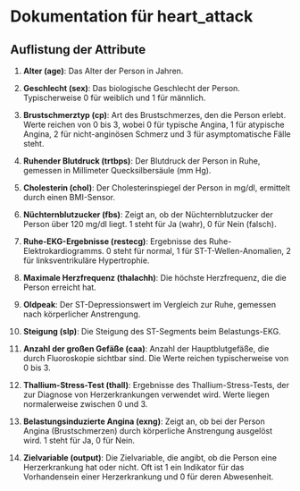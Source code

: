# Dokumentation für heart_attack

## Auflistung der Attribute


1. **Alter (age)**: Das Alter der Person in Jahren.

2. **Geschlecht (sex)**: Das biologische Geschlecht der Person. Typischerweise 0 für weiblich und 1 für männlich.

3. **Brustschmerztyp (cp)**: Art des Brustschmerzes, den die Person erlebt. Werte reichen von 0 bis 3, wobei 0 für typische Angina, 1 für atypische Angina, 2 für nicht-anginösen Schmerz und 3 für asymptomatische Fälle steht.

4. **Ruhender Blutdruck (trtbps)**: Der Blutdruck der Person in Ruhe, gemessen in Millimeter Quecksilbersäule (mm Hg).

5. **Cholesterin (chol)**: Der Cholesterinspiegel der Person in mg/dl, ermittelt durch einen BMI-Sensor.

6. **Nüchternblutzucker (fbs)**: Zeigt an, ob der Nüchternblutzucker der Person über 120 mg/dl liegt. 1 steht für Ja (wahr), 0 für Nein (falsch).

7. **Ruhe-EKG-Ergebnisse (restecg)**: Ergebnisse des Ruhe-Elektrokardiogramms. 0 steht für normal, 1 für ST-T-Wellen-Anomalien, 2 für linksventrikuläre Hypertrophie.

8. **Maximale Herzfrequenz (thalachh)**: Die höchste Herzfrequenz, die die Person erreicht hat.

9. **Oldpeak**: Der ST-Depressionswert im Vergleich zur Ruhe, gemessen nach körperlicher Anstrengung.

10. **Steigung (slp)**: Die Steigung des ST-Segments beim Belastungs-EKG.

11. **Anzahl der großen Gefäße (caa)**: Anzahl der Hauptblutgefäße, die durch Fluoroskopie sichtbar sind. Die Werte reichen typischerweise von 0 bis 3.

12. **Thallium-Stress-Test (thall)**: Ergebnisse des Thallium-Stress-Tests, der zur Diagnose von Herzerkrankungen verwendet wird. Werte liegen normalerweise zwischen 0 und 3.

13. **Belastungsinduzierte Angina (exng)**: Zeigt an, ob bei der Person Angina (Brustschmerzen) durch körperliche Anstrengung ausgelöst wird. 1 steht für Ja, 0 für Nein.

14. **Zielvariable (output)**: Die Zielvariable, die angibt, ob die Person eine Herzerkrankung hat oder nicht. Oft ist 1 ein Indikator für das Vorhandensein einer Herzerkrankung und 0 für deren Abwesenheit.
